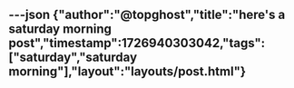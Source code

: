 ---json
{"author":"@topghost","title":"here's a saturday morning post","timestamp":1726940303042,"tags":["saturday","saturday morning"],"layout":"layouts/post.html"}
---
